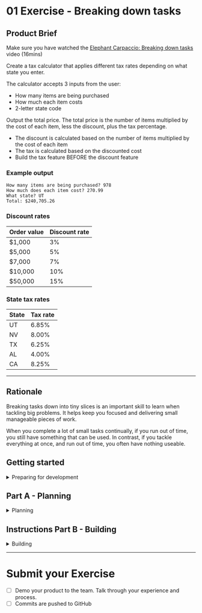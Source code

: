 # 01 Exercise - Breaking down tasks

## Product Brief

Make sure you have watched the [Elephant Carpaccio: Breaking down tasks](https://www.loom.com/share/628847a04f4e47368872f4da49f2257e) video (16mins)

Create a tax calculator that applies different tax rates depending on what state you enter.

The calculator accepts 3 inputs from the user:

- How many items are being purchased
- How much each item costs
- 2-letter state code

Output the total price. The total price is the number of items multiplied by the cost of each item, less the discount, plus the tax percentage.

- The discount is calculated based on the number of items multiplied by the cost of each item
- The tax is calculated based on the discounted cost
- Build the tax feature BEFORE the discount feature

### Example output

```
How many items are being purchased? 978
How much does each item cost? 270.99
What state? UT
Total: $240,705.26
```

### Discount rates

| Order value | Discount rate |
| ----------- | ------------- |
| $1,000      | 3%            |
| $5,000      | 5%            |
| $7,000      | 7%            |
| $10,000     | 10%           |
| $50,000     | 15%           |

### State tax rates

| State | Tax rate |
| ----- | -------- |
| UT    | 6.85%    |
| NV    | 8.00%    |
| TX    | 6.25%    |
| AL    | 4.00%    |
| CA    | 8.25%    |

---

## Rationale

Breaking tasks down into tiny slices is an important skill to learn when tackling big problems. It helps keep you focused and delivering small manageable pieces of work.

When you complete a lot of small tasks continually, if you run out of time, you still have something that can be used. In contrast, if you tackle everything at once, and run out of time, you often have nothing useable.

## Getting started

<details>
<summary>Preparing for development</summary>
<br>

1. Get [VS Code Live Sharing](https://marketplace.visualstudio.com/items?itemName=MS-vsliveshare.vsliveshare-pack) setup. Make sure you have a backup plan in case this doesn't work (e.g Screen Sharing on Slack)
   - There is a [Loom video explaining how to configure Live Sharing](https://www.loom.com/share/c14b991d9e3e474c9ecf39110e2b8f9b).
1. Some boilerplate code has been provided for you if you wish to use it. Open `src/script.js` in VS Code. It uses [`window.prompt`](https://developer.mozilla.org/en-US/docs/Web/API/Window/prompt) and [`alert`](https://developer.mozilla.org/en-US/docs/Web/API/Window/alert) as the user interface. This is a quick way to get input and output working on a webpage.
2. Type `npm install` and `npm start` to start a local web server that will serve this HTML file

</details>

## Part A - Planning

<details>
<summary>Planning</summary>
<br>

1. Only use one workstation for this exercise - start a video call and one person will have to screen share.
2. Looking at the product brief and requirements, break down what you need to do into small user stories ("slices"). Create a GitHub issue for each slice. You should end up with 10-20 slices that you will develop and demo. Don't create more than 20 slices. Each should be doable in around 10-20 minutes. Each slice should show real input & output.
3. If you need help creating GitHub issues, watch [Creating Issues in GitHub (7mins)](https://www.loom.com/share/531586a10fee4784bc7d698c699b7c86)

</details>

## Instructions Part B - Building

<details>
<summary>Building</summary>
<br>

You will be given 2 hours to complete as many of the tasks you created in Part B as you can.

**Important** only work on one GitHub issue at a time until its fully complete. When it's complete, commit the change to git, and close the issue. Then start on the next issue.

</details>

---

# Submit your Exercise

- [ ] Demo your product to the team. Talk through your experience and process.
- [ ] Commits are pushed to GitHub